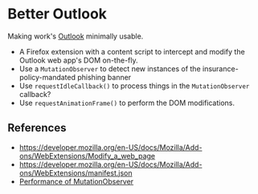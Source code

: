 # Better Outlook

Making work's [Outlook](https://outlook.office.com) minimally usable.

- A Firefox extension with a content script to intercept and modify the Outlook web app's DOM on-the-fly.
- Use a `MutationObserver` to detect new instances of the insurance-policy-mandated phishing banner
- Use `requestIdleCallback()` to process things in the `MutationObserver` callback?
- Use `requestAnimationFrame()` to perform the DOM modifications.


## References

- <https://developer.mozilla.org/en-US/docs/Mozilla/Add-ons/WebExtensions/Modify_a_web_page>
- <https://developer.mozilla.org/en-US/docs/Mozilla/Add-ons/WebExtensions/manifest.json>
- [Performance of MutationObserver](https://stackoverflow.com/a/39332340)

